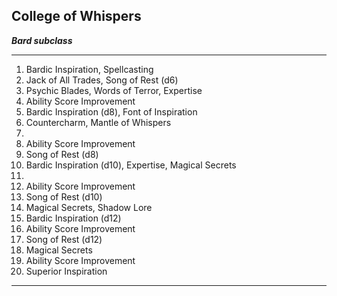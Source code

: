 ﻿## College of Whispers

***Bard subclass***

___
1. Bardic Inspiration, Spellcasting
2. Jack of All Trades, Song of Rest (d6)
3. Psychic Blades, Words of Terror, Expertise
4. Ability Score Improvement
5. Bardic Inspiration (d8), Font of Inspiration
6. Countercharm, Mantle of Whispers
7.  
8. Ability Score Improvement
9. Song of Rest (d8)
10. Bardic Inspiration (d10), Expertise, Magical Secrets
11.  
12. Ability Score Improvement
13. Song of Rest (d10)
14. Magical Secrets, Shadow Lore
15. Bardic Inspiration (d12)
16. Ability Score Improvement
17. Song of Rest (d12)
18. Magical Secrets
19. Ability Score Improvement
20. Superior Inspiration

---
